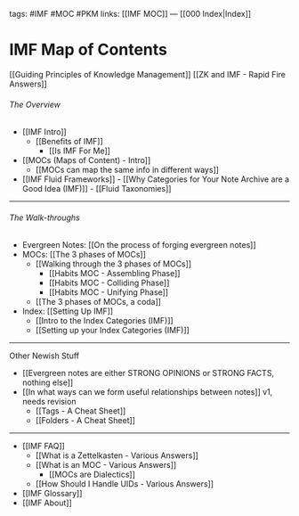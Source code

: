 tags: #IMF #MOC #PKM
links: [[IMF MOC]] — [[000 Index|Index]]
# IMF Map of Contents
[[Guiding Principles of Knowledge Management]]
[[ZK and IMF - Rapid Fire Answers]]

###### The Overview
- [[IMF Intro]]
	- [[Benefits of IMF]] 
		- [[Is IMF For Me]]
- [[MOCs (Maps of Content) - Intro]]
	- [[MOCs can map the same info in different ways]]
- [[IMF Fluid Frameworks]]
		- [[Why Categories for Your Note Archive are a Good Idea (IMF)]]
		- [[Fluid Taxonomies]]

---
###### The Walk-throughs
- Evergreen Notes: [[On the process of forging evergreen notes]]
- MOCs: [[The 3 phases of MOCs]]
	- [[Walking through the 3 phases of MOCs]]
		- [[Habits MOC - Assembling Phase]]
		- [[Habits MOC - Colliding Phase]]
		- [[Habits MOC - Unifying Phase]]
	- [[The 3 phases of MOCs, a coda]]
- Index: [[Setting Up IMF]]
	- [[Intro to the Index Categories (IMF)]]
	- [[Setting up your Index Categories (IMF)]]
---
Other Newish Stuff
- [[Evergreen notes are either STRONG OPINIONS or STRONG FACTS, nothing else]]
- [[In what ways can we form useful relationships between notes]] v1, needs revision
	- [[Tags - A Cheat Sheet]]
	- [[Folders - A Cheat Sheet]]

---
- [[IMF FAQ]]
	- [[What is a Zettelkasten - Various Answers]]
	- [[What is an MOC - Various Answers]]
		- [[MOCs are Dialectics]]
	- [[How Should I Handle UIDs - Various Answers]]
- [[IMF Glossary]]
- [[IMF About]]


